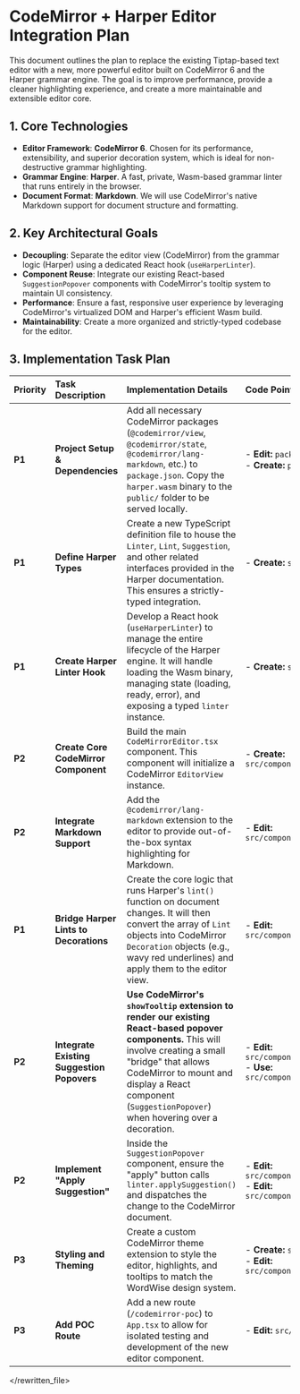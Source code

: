 # CodeMirror + Harper Editor Integration Plan

This document outlines the plan to replace the existing Tiptap-based text editor with a new, more powerful editor built on CodeMirror 6 and the Harper grammar engine. The goal is to improve performance, provide a cleaner highlighting experience, and create a more maintainable and extensible editor core.

## 1. Core Technologies

-   **Editor Framework**: **CodeMirror 6**. Chosen for its performance, extensibility, and superior decoration system, which is ideal for non-destructive grammar highlighting.
-   **Grammar Engine**: **Harper**. A fast, private, Wasm-based grammar linter that runs entirely in the browser.
-   **Document Format**: **Markdown**. We will use CodeMirror's native Markdown support for document structure and formatting.

## 2. Key Architectural Goals

-   **Decoupling**: Separate the editor view (CodeMirror) from the grammar logic (Harper) using a dedicated React hook (`useHarperLinter`).
-   **Component Reuse**: Integrate our existing React-based `SuggestionPopover` components with CodeMirror's tooltip system to maintain UI consistency.
-   **Performance**: Ensure a fast, responsive user experience by leveraging CodeMirror's virtualized DOM and Harper's efficient Wasm build.
-   **Maintainability**: Create a more organized and strictly-typed codebase for the editor.

## 3. Implementation Task Plan

| Priority | Task Description | Implementation Details | Code Pointers | Dependencies | Status |
| :--- | :--- | :--- | :--- | :--- | :--- |
| **P1** | **Project Setup & Dependencies** | Add all necessary CodeMirror packages (`@codemirror/view`, `@codemirror/state`, `@codemirror/lang-markdown`, etc.) to `package.json`. Copy the `harper.wasm` binary to the `public/` folder to be served locally. | - **Edit:** `package.json` <br>- **Create:** `public/harper.wasm` | `npm` or `pnpm` | Not Started |
| **P1** | **Define Harper Types** | Create a new TypeScript definition file to house the `Linter`, `Lint`, `Suggestion`, and other related interfaces provided in the Harper documentation. This ensures a strictly-typed integration. | - **Create:** `src/types/harper.d.ts` | None | Not Started |
| **P1** | **Create Harper Linter Hook** | Develop a React hook (`useHarperLinter`) to manage the entire lifecycle of the Harper engine. It will handle loading the Wasm binary, managing state (loading, ready, error), and exposing a typed `linter` instance. | - **Create:** `src/hooks/useHarperLinter.ts` | `harper.d.ts` | Not Started |
| **P2** | **Create Core CodeMirror Component** | Build the main `CodeMirrorEditor.tsx` component. This component will initialize a CodeMirror `EditorView` instance. | - **Create:** `src/components/editor/CodeMirrorEditor.tsx` | `@codemirror/view`, `@codemirror/state` | Not Started |
| **P2** | **Integrate Markdown Support** | Add the `@codemirror/lang-markdown` extension to the editor to provide out-of-the-box syntax highlighting for Markdown. | - **Edit:** `src/components/editor/CodeMirrorEditor.tsx` | `@codemirror/lang-markdown` | Not Started |
| **P1** | **Bridge Harper Lints to Decorations** | Create the core logic that runs Harper's `lint()` function on document changes. It will then convert the array of `Lint` objects into CodeMirror `Decoration` objects (e.g., wavy red underlines) and apply them to the editor view. | - **Edit:** `src/components/editor/CodeMirrorEditor.tsx` | `useHarperLinter` | Not Started |
| **P2** | **Integrate Existing Suggestion Popovers** | **Use CodeMirror's `showTooltip` extension to render our existing React-based popover components.** This will involve creating a small "bridge" that allows CodeMirror to mount and display a React component (`SuggestionPopover`) when hovering over a decoration. | - **Edit:** `src/components/editor/CodeMirrorEditor.tsx` <br>- **Use:** `src/components/editor/SuggestionPopover.tsx` | `@codemirror/view`'s tooltip system, `ReactDOM` | Not Started |
| **P2** | **Implement "Apply Suggestion"** | Inside the `SuggestionPopover` component, ensure the "apply" button calls `linter.applySuggestion()` and dispatches the change to the CodeMirror document. | - **Edit:** `src/components/editor/SuggestionPopover.tsx` <br>- **Edit:** `src/components/editor/CodeMirrorEditor.tsx` | `useHarperLinter` | Tooltip integration | Not Started |
| **P3** | **Styling and Theming** | Create a custom CodeMirror theme extension to style the editor, highlights, and tooltips to match the WordWise design system. | - **Create:** `src/themes/wordwiseTheme.ts` <br>- **Edit:** `src/components/editor/CodeMirrorEditor.tsx` | `@codemirror/view` | None | Not Started |
| **P3** | **Add POC Route** | Add a new route (`/codemirror-poc`) to `App.tsx` to allow for isolated testing and development of the new editor component. | - **Edit:** `src/App.tsx` | `CodeMirrorEditor` component | Not Started |

</rewritten_file> 
